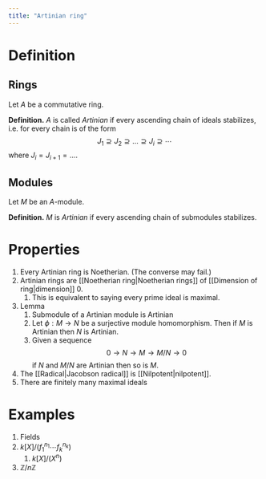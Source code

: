 ```yaml
---
title: "Artinian ring"
---
```


# Definition
## Rings
Let $A$ be a commutative ring.

**Definition.** $A$ is called *Artinian* if every ascending chain of ideals stabilizes, i.e. for every chain is of the form
$$
J_1\supseteq J_2\supseteq\dots\supseteq J_i\supseteq\cdots
$$
where $J_i=J_{i+1}=\dots$.

## Modules
Let $M$ be an $A$-module.

**Definition.** $M$ is *Artinian* if every ascending chain of submodules stabilizes.

# Properties
1. Every Artinian ring is Noetherian. (The converse may fail.)
2. Artinian rings are [[Noetherian ring|Noetherian rings]] of [[Dimension of ring|dimension]] 0. 
	1. This is equivalent to saying every prime ideal is maximal.
3. Lemma
	1. Submodule of a Artinian module is Artinian
	2. Let $\phi:M\to N$ be a surjective module homomorphism. Then if $M$ is Artinian then $N$ is Artinian.
	3.  Given a sequence $$0\to N\to M\to M/N\to 0$$ if $N$ and $M/N$ are Artinian then so is $M$.
4. The [[Radical|Jacobson radical]] is [[Nilpotent|nilpotent]].
5. There are finitely many maximal ideals

# Examples
1. Fields
2. $k[X]/(f_1^{n_1}\cdots f_k^{n_k})$
	1. $k[X]/(X^n)$
3. $\mathbb{Z}/n\mathbb{Z}$
